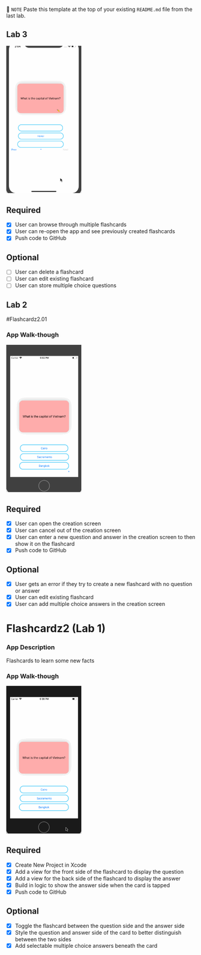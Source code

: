 📝 `NOTE` Paste this template at the top of your existing `README.md` file from the last lab.

## Lab 3

<img src="https://github.com/rebecaaaaa/Flashcardz2-master/blob/Flashcardz2/Flashcardz2.02gif.gif" width=200><br>

## Required
- [x] User can browse through multiple flashcards
- [x] User can re-open the app and see previously created flashcards
- [x] Push code to GitHub
## Optional
- [ ] User can delete a flashcard
- [ ] User can edit existing flashcard
- [ ] User can store multiple choice questions

## Lab 2

#Flashcardz2.01

### App Walk-though

<img src="https://github.com/rebecaaaaa/Flashcardz2.01/blob/master/Flashcardz2.01.gif" width=200><br>

## Required
- [x] User can open the creation screen
- [x] User can cancel out of the creation screen
- [x] User can enter a new question and answer in the creation screen to then show it on the flashcard
- [x] Push code to GitHub
## Optional
- [x] User gets an error if they try to create a new flashcard with no question or answer
- [x] User can edit existing flashcard
- [x] User can add multiple choice answers in the creation screen

# Flashcardz2 (Lab 1)

### App Description
Flashcards to learn some new facts 

### App Walk-though

<img src= https://github.com/rebecaaaaa/Flashcardz2/blob/master/Flashcardz2.gif width=200><br>

## Required
- [x] Create New Project in Xcode
- [x] Add a view for the front side of the flashcard to display the question
- [x] Add a view for the back side of the flashcard to display the answer
- [x] Build in logic to show the answer side when the card is tapped
- [x] Push code to GitHub
## Optional
- [x] Toggle the flashcard between the question side and the answer side
- [x] Style the question and answer side of the card to better distinguish between the two sides
- [x] Add selectable multiple choice answers beneath the card
